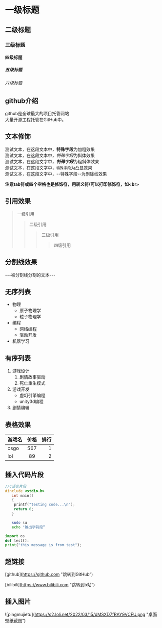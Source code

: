 # 一级标题
## 二级标题
### 三级标题
#### 四级标题
##### 五级标题
###### 六级标题

## github介绍

github是全球最大的项目托管网站<br>大量开源工程托管在GitHub中。

## 文本修饰

测试文本，在这段文本中，**特殊字段**为加粗效果<br>
测试文本，在这段文本中，*特殊字段*为斜体效果<br>
测试文本，在这段文字中，***特殊字段***为粗斜体效果<br>
测试文本，在这段文字中，`特殊字段`为凸显效果<br>
测试文本，在这段文字中，--特殊字段--为删除线效果<br>

**注意tab符或四个空格也是修饰符，用转义符\\可以打印修饰符，如\<br\>**

## 引用效果

> 一级引用
>> 二级引用
>>> 三级引用
>>>> 四级引用


## 分割线效果

---被分割线分割的文本---


## 无序列表

* 物理
	* 原子物理学
	* 粒子物理学
* 编程
	* 网络编程
	* 驱动开发
* 机器学习

## 有序列表

1. 游戏设计
	1. 剧情故事驱动
	2. 死亡重生模式
2. 游戏开发
	* 虚幻引擎编程
	* unity3d编程
3. 剧情编辑

## 表格效果

游戏名|价格|排行
--|:--:|--:
csgo|567|1
lol|89|2

## 插入代码片段

```c
//c语言片段
#include <stdio.h>
   int main()
   {
	printf("testing code...\n");
	return 0;
   }


```

```bash
   sudo su
   echo "输出字符段“
```

```python
import os
def test():
print("this message is from test");
```

## 超链接

[github](https://github.com "跳转到GitHub”)

[bilibili](https://www.bilibili.com "跳转到b站“)

## 插入图片

![pingmujietu](https://s2.loli.net/2022/03/15/dMSXD7fRAY9VCFU.png "桌面壁纸截图”)


